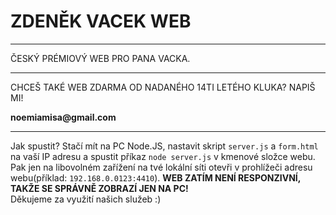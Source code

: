 <h1>ZDENĚK VACEK WEB</h1>
<hr>
<p>ČESKÝ PRÉMIOVÝ WEB PRO PANA VACKA.</p>
<hr>
<p>CHCEŠ TAKÉ WEB ZDARMA OD NADANÉHO 14TI LETÉHO KLUKA? NAPIŠ MI!</p>
<p><b>noemiamisa@gmail.com</b></p>
<hr>
Jak spustit? Stačí mít na PC Node.JS, nastavit skript <code>server.js</code> a <code>form.html</code> na vaší IP adresu a spustit příkaz <code>node server.js</code> v kmenové složce webu. <br>
Pak jen na libovolném zařížení na tvé lokální síti otevři v prohlížeči adresu webu(příklad: <code>192.168.0.0123:4410</code>). <b>WEB ZATÍM NENÍ RESPONZIVNÍ, TAKŽE SE SPRÁVNĚ ZOBRAZÍ JEN  NA PC!</b>
<br>
Děkujeme za využití našich služeb :)
